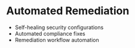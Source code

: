 # Automated Remediation
- Self-healing security configurations
- Automated compliance fixes
- Remediation workflow automation
